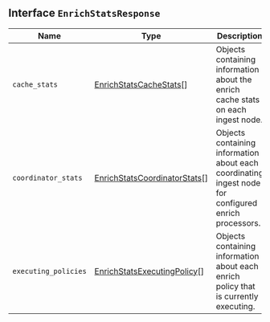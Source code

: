## Interface `EnrichStatsResponse`

| Name | Type | Description |
| - | - | - |
| `cache_stats` | [EnrichStatsCacheStats](./EnrichStatsCacheStats.md)[] | Objects containing information about the enrich cache stats on each ingest node. |
| `coordinator_stats` | [EnrichStatsCoordinatorStats](./EnrichStatsCoordinatorStats.md)[] | Objects containing information about each coordinating ingest node for configured enrich processors. |
| `executing_policies` | [EnrichStatsExecutingPolicy](./EnrichStatsExecutingPolicy.md)[] | Objects containing information about each enrich policy that is currently executing. |
